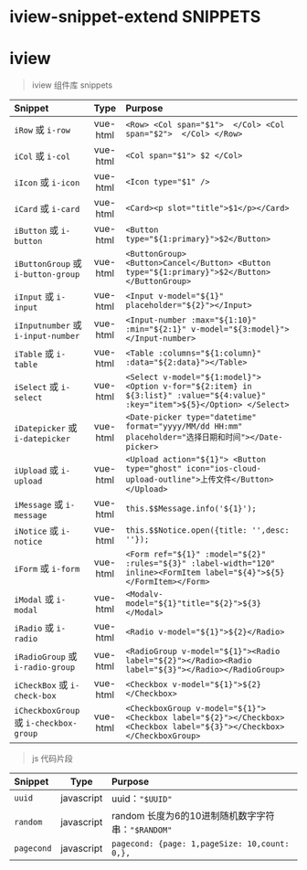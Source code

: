 # iview-snippet-extend SNIPPETS
> 

# iview
> iview 组件库 snippets

| Snippet    |   Type   | Purpose       |
| :--------- | :------: | :------------ |
|`iRow` 或 `i-row`|vue-html|`<Row> <Col span="$1">  </Col> <Col span="$2">  </Col> </Row>`|
|`iCol` 或 `i-col`|vue-html|`<Col span="$1"> $2 </Col>`|
|`iIcon` 或 `i-icon`|vue-html|`<Icon type="$1" />`|
|`iCard` 或 `i-card`|vue-html|`<Card><p slot="title">$1</p></Card>`|
|`iButton` 或 `i-button`|vue-html|`<Button type="${1:primary}">$2</Button>`|
|`iButtonGroup` 或 `i-button-group`|vue-html|`<ButtonGroup><Button>Cancel</Button> <Button type="${1:primary}">$2</Button></ButtonGroup>`|
|`iInput` 或 `i-input`|vue-html|`<Input v-model="${1}" placeholder="${2}"></Input>`|
|`iInputnumber` 或 `i-input-number`|vue-html|`<Input-number :max="${1:10}" :min="${2:1}" v-model="${3:model}"></Input-number>`|
|`iTable` 或 `i-table`|vue-html|`<Table :columns="${1:column}" :data="${2:data}"></Table>`|
|`iSelect` 或 `i-select`|vue-html|`<Select v-model="${1:model}"> <Option v-for="${2:item} in ${3:list}" :value="${4:value}" :key="item">${5}</Option> </Select>`|
|`iDatepicker` 或 `i-datepicker`|vue-html|`<Date-picker type="datetime" format="yyyy/MM/dd HH:mm" placeholder="选择日期和时间"></Date-picker>`|
|`iUpload` 或 `i-upload`|vue-html|`<Upload action="${1}"> <Button type="ghost" icon="ios-cloud-upload-outline">上传文件</Button> </Upload>`|
|`iMessage` 或 `i-message`|vue-html|`this.$$Message.info('${1}');`|
|`iNotice` 或 `i-notice`|vue-html|`this.$$Notice.open({title: '',desc: ''});`|
|`iForm` 或 `i-form`|vue-html|`<Form ref="${1}" :model="${2}" :rules="${3}" :label-width="120" inline><FormItem label="${4}">${5}</FormItem></Form>`|
|`iModal` 或 `i-modal`|vue-html|`<Modalv-model="${1}"title="${2}">${3}</Modal>`|
|`iRadio` 或 `i-radio`|vue-html|`<Radio v-model="${1}">${2}</Radio>`|
|`iRadioGroup` 或 `i-radio-group`|vue-html|`<RadioGroup v-model="${1}"><Radio label="${2}"></Radio><Radio label="${3}"></Radio></RadioGroup>`|
|`iCheckBox` 或 `i-check-box`|vue-html|`<Checkbox v-model="${1}">${2}</Checkbox>`|
|`iCheckboxGroup` 或 `i-checkbox-group`|vue-html|`<CheckboxGroup v-model="${1}"><Checkbox label="${2}"></Checkbox><Checkbox label="${3}"></Checkbox></CheckboxGroup>`|,# javascript
> js 代码片段

| Snippet    |   Type   | Purpose       |
| :--------- | :------: | :------------ |
|`uuid`|javascript|uuid：`"$UUID"`|
|`random`|javascript|random 长度为6的10进制随机数字字符串：`"$RANDOM"`|
|`pagecond`|javascript|`pagecond: {page: 1,pageSize: 10,count: 0,},`|
